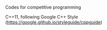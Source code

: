 Codes for competitive programming

  C++11, following Google C++ Style (https://google.github.io/styleguide/cppguide) 
